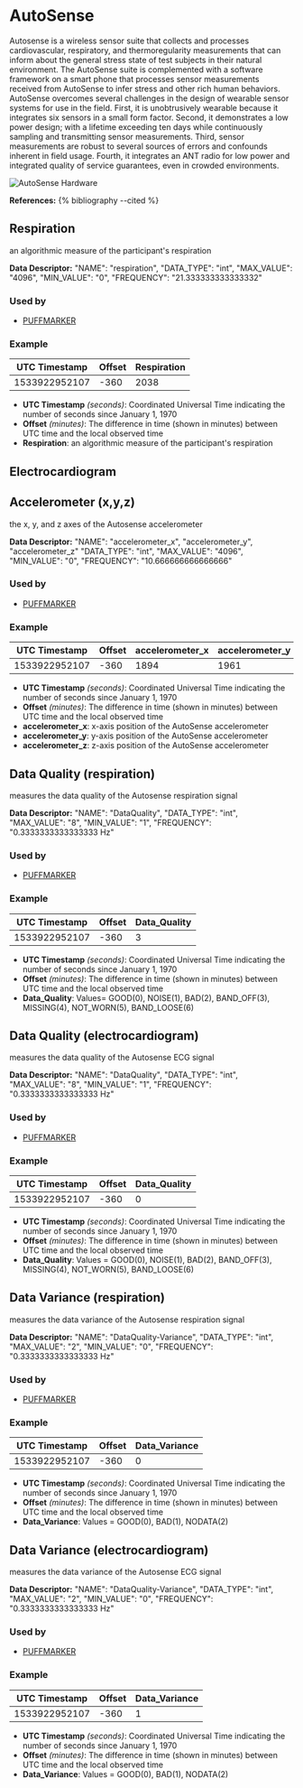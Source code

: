 # AutoSense
Autosense is a wireless sensor suite that collects and processes cardiovascular, respiratory, and thermoregularity measurements that can inform about the general stress state of test subjects in their natural environment. The AutoSense suite is complemented with a software framework on a smart phone that processes sensor measurements received from AutoSense to infer stress and other rich human behaviors. AutoSense overcomes several challenges in the design of wearable sensor systems for use in the field. First, it is unobtrusively wearable because it integrates six sensors in a small form factor. Second, it demonstrates a low power design; with a lifetime exceeding ten days while continuously sampling and transmitting sensor measurements. Third, sensor measurements are robust to several sources of errors and confounds inherent in field usage. Fourth, it integrates an ANT radio for low power and integrated quality of service guarantees, even in crowded environments.

![AutoSense Hardware](/images/AutoSenseChest2.png)

**References:**
{% bibliography --cited %} <!-- need Bibtex citation inserted in paragraph above -->


## Respiration
an algorithmic measure of the participant's respiration

**Data Descriptor:** "NAME": "respiration",
"DATA_TYPE": "int",
"MAX_VALUE": "4096",
"MIN_VALUE": "0",
"FREQUENCY": "21.333333333333332"

### Used by
- [PUFFMARKER](../features/puffmarker)

### Example

| UTC Timestamp | Offset | Respiration |
| ------------- | ------ | ----------- |
| 1533922952107 | -360   | 2038        |


- **UTC Timestamp** _(seconds)_: Coordinated Universal Time indicating the number of seconds since January 1, 1970
- **Offset** _(minutes)_: The difference in time (shown in minutes) between UTC time and the local observed time
- **Respiration**: an algorithmic measure of the participant's respiration


## Electrocardiogram

<!-- need content from json and excel files -->


## Accelerometer (x,y,z)
the x, y, and z axes of the Autosense accelerometer

**Data Descriptor:** "NAME": "accelerometer_x", "accelerometer_y", "accelerometer_z"
"DATA_TYPE": "int",
"MAX_VALUE": "4096",
"MIN_VALUE": "0",
"FREQUENCY": "10.666666666666666"

### Used by
- [PUFFMARKER](../features/puffmarker)

### Example

| UTC Timestamp | Offset | accelerometer_x | accelerometer_y | accelerometer_z |
| ------------- | ------ | --------------- | --------------- | --------------- |
| 1533922952107 | -360   | 1894            | 1961            | 2250            |

- **UTC Timestamp** _(seconds)_: Coordinated Universal Time indicating the number of seconds since January 1, 1970
- **Offset** _(minutes)_: The difference in time (shown in minutes) between UTC time and the local observed time
- **accelerometer_x**: x-axis position of the AutoSense accelerometer
- **accelerometer_y**: y-axis position of the AutoSense accelerometer
- **accelerometer_z**: z-axis position of the AutoSense accelerometer


## Data Quality (respiration)
measures the data quality of the Autosense respiration signal

**Data Descriptor:** "NAME": "DataQuality",
"DATA_TYPE": "int",
"MAX_VALUE": "8",
"MIN_VALUE": "1",
"FREQUENCY": "0.3333333333333333 Hz"

### Used by
- [PUFFMARKER](../features/puffmarker)

### Example

| UTC Timestamp | Offset | Data_Quality |
| ------------- | ------ | ------------ |
| 1533922952107 | -360   | 3            |

- **UTC Timestamp** _(seconds)_: Coordinated Universal Time indicating the number of seconds since January 1, 1970
- **Offset** _(minutes)_: The difference in time (shown in minutes) between UTC time and the local observed time
- **Data_Quality**: Values=  GOOD(0), NOISE(1), BAD(2), BAND_OFF(3), MISSING(4), NOT_WORN(5), BAND_LOOSE(6)


## Data Quality (electrocardiogram)
measures the data quality of the Autosense ECG signal

**Data Descriptor:** "NAME": "DataQuality",
"DATA_TYPE": "int",
"MAX_VALUE": "8",
"MIN_VALUE": "1",
"FREQUENCY": "0.3333333333333333 Hz"

### Used by
- [PUFFMARKER](../features/puffmarker)

### Example

| UTC Timestamp | Offset | Data_Quality |
| ------------- | ------ | ------------ |
| 1533922952107 | -360   | 0            |

- **UTC Timestamp** _(seconds)_: Coordinated Universal Time indicating the number of seconds since January 1, 1970
- **Offset** _(minutes)_: The difference in time (shown in minutes) between UTC time and the local observed time
- **Data_Quality**: Values = GOOD(0), NOISE(1), BAD(2), BAND_OFF(3), MISSING(4), NOT_WORN(5), BAND_LOOSE(6)


## Data Variance (respiration)
measures the data variance of the Autosense respiration signal

**Data Descriptor:** "NAME": "DataQuality-Variance",
"DATA_TYPE": "int",
"MAX_VALUE": "2",
"MIN_VALUE": "0",
"FREQUENCY": "0.3333333333333333 Hz"

### Used by
- [PUFFMARKER](../features/puffmarker)

### Example

| UTC Timestamp | Offset | Data_Variance |
| ------------- | ------ | ------------- |
| 1533922952107 | -360   | 0             |

- **UTC Timestamp** _(seconds)_: Coordinated Universal Time indicating the number of seconds since January 1, 1970
- **Offset** _(minutes)_: The difference in time (shown in minutes) between UTC time and the local observed time
- **Data_Variance**: Values = GOOD(0), BAD(1), NODATA(2)


## Data Variance (electrocardiogram)
measures the data variance of the Autosense ECG signal

**Data Descriptor:** "NAME": "DataQuality-Variance",
"DATA_TYPE": "int",
"MAX_VALUE": "2",
"MIN_VALUE": "0",
"FREQUENCY": "0.3333333333333333 Hz"

### Used by
- [PUFFMARKER](../features/puffmarker)

### Example

| UTC Timestamp | Offset | Data_Variance |
| ------------- | ------ | ------------- |
| 1533922952107 | -360   | 1             |

- **UTC Timestamp** _(seconds)_: Coordinated Universal Time indicating the number of seconds since January 1, 1970
- **Offset** _(minutes)_: The difference in time (shown in minutes) between UTC time and the local observed time
- **Data_Variance**: Values = GOOD(0), BAD(1), NODATA(2)
